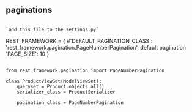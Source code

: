 ## paginations

```

`add this file to the settings.py`
```
REST_FRAMEWORK = {
   #'DEFAULT_PAGINATION_CLASS': 'rest_framework.pagination.PageNumberPagination', default pagination
    'PAGE_SIZE': 10
}
```

from rest_framework.pagination import PageNumberPagination

class ProductViewSet(ModelViewSet):
    queryset = Product.objects.all()
    serializer_class = ProductSerializer
    
    pagination_class = PageNumberPagination

```